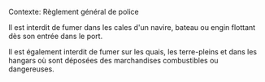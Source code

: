 Contexte: Règlement général de police

Il est interdit de fumer dans les cales d'un navire, bateau ou engin flottant dès son entrée dans le port.

Il est également interdit de fumer sur les quais, les terre-pleins et dans les hangars où sont déposées des marchandises combustibles ou dangereuses.